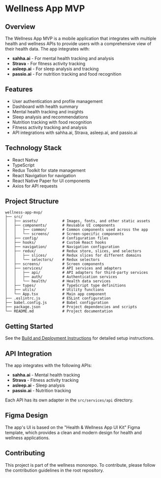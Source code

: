 # Wellness App MVP

## Overview

The Wellness App MVP is a mobile application that integrates with multiple health and wellness APIs to provide users with a comprehensive view of their health data. The app integrates with:

- **sahha.ai** - For mental health tracking and analysis
- **Strava** - For fitness activity tracking
- **asleep.ai** - For sleep analysis and tracking
- **passio.ai** - For nutrition tracking and food recognition

## Features

- User authentication and profile management
- Dashboard with health summary
- Mental health tracking and insights
- Sleep analysis and recommendations
- Nutrition tracking with food recognition
- Fitness activity tracking and analysis
- API integrations with sahha.ai, Strava, asleep.ai, and passio.ai

## Technology Stack

- React Native
- TypeScript
- Redux Toolkit for state management
- React Navigation for navigation
- React Native Paper for UI components
- Axios for API requests

## Project Structure

```text
wellness-app-mvp/
├── src/
│   ├── assets/           # Images, fonts, and other static assets
│   ├── components/       # Reusable UI components
│   │   ├── common/       # Common components used across the app
│   │   └── screens/      # Screen-specific components
│   ├── config/           # Configuration files
│   ├── hooks/            # Custom React hooks
│   ├── navigation/       # Navigation configuration
│   ├── redux/            # Redux store, slices, and selectors
│   │   ├── slices/       # Redux slices for different domains
│   │   └── selectors/    # Redux selectors
│   ├── screens/          # Screen components
│   ├── services/         # API services and adapters
│   │   ├── api/          # API adapters for third-party services
│   │   ├── auth/         # Authentication services
│   │   └── health/       # Health data services
│   ├── types/            # TypeScript type definitions
│   ├── utils/            # Utility functions
│   └── App.tsx           # Main app component
├── .eslintrc.js          # ESLint configuration
├── babel.config.js       # Babel configuration
├── package.json          # Project dependencies and scripts
└── README.md             # Project documentation
```

## Getting Started

See the [Build and Deployment Instructions](./build_deployment_instructions.md) for detailed setup instructions.

## API Integration

The app integrates with the following APIs:

- **sahha.ai** - Mental health tracking
- **Strava** - Fitness activity tracking
- **asleep.ai** - Sleep analysis
- **passio.ai** - Nutrition tracking

Each API has its own adapter in the `src/services/api` directory.

## Figma Design

The app's UI is based on the "Health & Wellness App UI Kit" Figma template, which provides a clean and modern design for health and wellness applications.

## Contributing

This project is part of the wellness monorepo. To contribute, please follow the contribution guidelines in the root repository.
